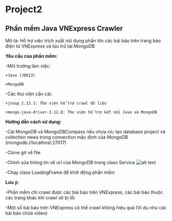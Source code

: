 # Project2
## Phần mềm Java VNExpress Crawler 

Mô tả: Hỗ trợ việc trích xuất nội dung phần lớn các bài báo trên trang báo điện tử VNExpress và lưu trữ tại MongoDB

**Yêu cầu của phần mềm:**

  -Môi trường làm việc: 
  
    +Java (JDK13)
    
    +MongoDB
    
  -Các thư viện cần cài:
    
    +jsoup_1.13.1: Thư viện hỗ trợ crawl dữ liệu
    
    +mongo-java-driver-3.12.8: Thư viện hỗ trợ kết nối Java và MongoDB

**Hướng dẫn cách sử dụng:**
  
  -Cài MongoDB và MongoDBCompass nếu chưa có; tạo database project và collection news trong connection mặc định của MongoDB (mongodb://localhost:27017)
  
  -Clone git về file
  
  -Chỉnh sửa thông tin về url của MongoDB trong class Service
  ![alt text](https://i.imgur.com/vbsipOy.jpg)
  
  -Chạy class LoadingFrame để khởi động phần mềm
  
  **Lưu ý:** 
  
  -Phần mềm chỉ crawl được các bài báo trên VNExpress, các bài báo thuộc các trang khác khi crawl sẽ bị lỗi
  
  -Một số bài báo trên VNExpress có thể crawl không hiệu quả (Ví dụ như các bài báo chứa video) 

